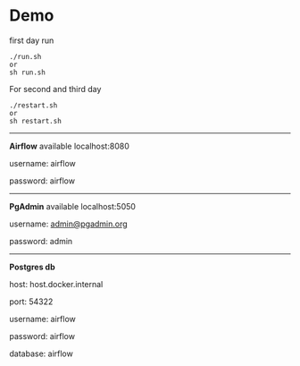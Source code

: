 # Demo

first day run
```
./run.sh 
or
sh run.sh
```

For second and third day
```
./restart.sh
or
sh restart.sh
```
-----
<b>Airflow</b> available localhost:8080

username: airflow

password: airflow

------- 
<b>PgAdmin</b> available localhost:5050

username: admin@pgadmin.org

password: admin

------
<b>Postgres db</b>

host: host.docker.internal

port: 54322

username: airflow

password: airflow

database: airflow



